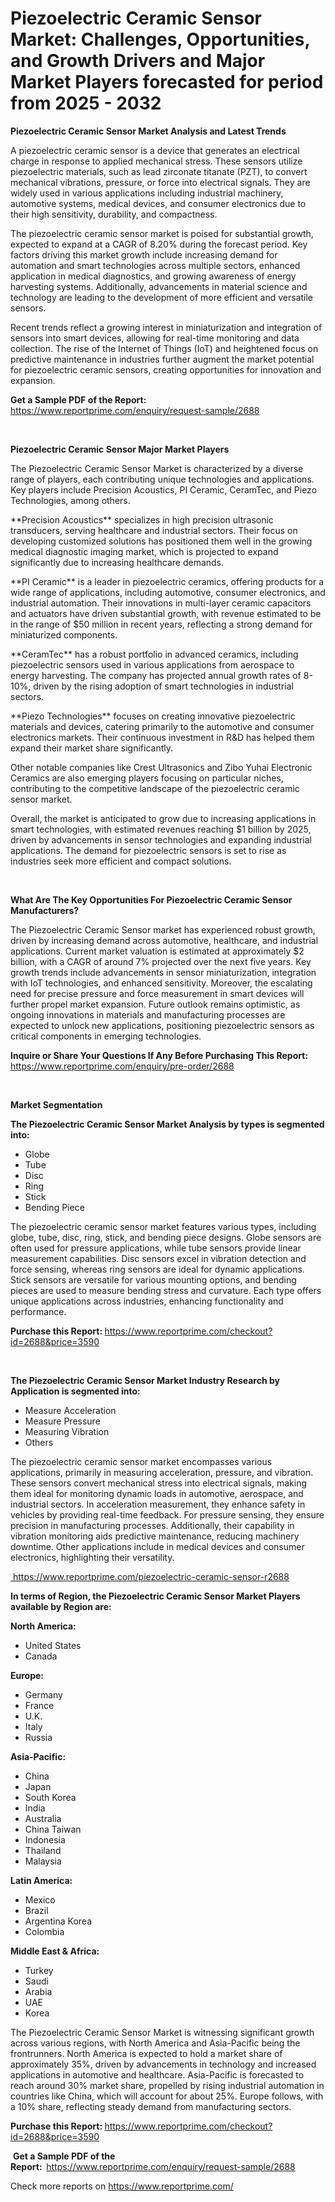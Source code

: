 <p><h1>Piezoelectric Ceramic Sensor Market: Challenges, Opportunities, and Growth Drivers and Major Market Players forecasted for period from 2025 - 2032</h1></p><p><strong>Piezoelectric Ceramic Sensor Market Analysis and Latest Trends</strong></p>
<p><p>A piezoelectric ceramic sensor is a device that generates an electrical charge in response to applied mechanical stress. These sensors utilize piezoelectric materials, such as lead zirconate titanate (PZT), to convert mechanical vibrations, pressure, or force into electrical signals. They are widely used in various applications including industrial machinery, automotive systems, medical devices, and consumer electronics due to their high sensitivity, durability, and compactness.</p><p>The piezoelectric ceramic sensor market is poised for substantial growth, expected to expand at a CAGR of 8.20% during the forecast period. Key factors driving this market growth include increasing demand for automation and smart technologies across multiple sectors, enhanced application in medical diagnostics, and growing awareness of energy harvesting systems. Additionally, advancements in material science and technology are leading to the development of more efficient and versatile sensors.</p><p>Recent trends reflect a growing interest in miniaturization and integration of sensors into smart devices, allowing for real-time monitoring and data collection. The rise of the Internet of Things (IoT) and heightened focus on predictive maintenance in industries further augment the market potential for piezoelectric ceramic sensors, creating opportunities for innovation and expansion.</p></p>
<p><strong>Get a Sample PDF of the Report:&nbsp;</strong> <a href="https://www.reportprime.com/enquiry/request-sample/2688?utm_campaign=2293&utm_medium=2&utm_source=Github&utm_content=ia&utm_term=18032025&utm_id=piezoelectric-ceramic-sensor">https://www.reportprime.com/enquiry/request-sample/2688</a></p>
<p>&nbsp;</p>
<p><strong>Piezoelectric Ceramic Sensor Major Market Players</strong></p>
<p><p>The Piezoelectric Ceramic Sensor Market is characterized by a diverse range of players, each contributing unique technologies and applications. Key players include Precision Acoustics, PI Ceramic, CeramTec, and Piezo Technologies, among others.</p><p>**Precision Acoustics** specializes in high precision ultrasonic transducers, serving healthcare and industrial sectors. Their focus on developing customized solutions has positioned them well in the growing medical diagnostic imaging market, which is projected to expand significantly due to increasing healthcare demands.</p><p>**PI Ceramic** is a leader in piezoelectric ceramics, offering products for a wide range of applications, including automotive, consumer electronics, and industrial automation. Their innovations in multi-layer ceramic capacitors and actuators have driven substantial growth, with revenue estimated to be in the range of $50 million in recent years, reflecting a strong demand for miniaturized components.</p><p>**CeramTec** has a robust portfolio in advanced ceramics, including piezoelectric sensors used in various applications from aerospace to energy harvesting. The company has projected annual growth rates of 8-10%, driven by the rising adoption of smart technologies in industrial sectors.</p><p>**Piezo Technologies** focuses on creating innovative piezoelectric materials and devices, catering primarily to the automotive and consumer electronics markets. Their continuous investment in R&D has helped them expand their market share significantly.</p><p>Other notable companies like Crest Ultrasonics and Zibo Yuhai Electronic Ceramics are also emerging players focusing on particular niches, contributing to the competitive landscape of the piezoelectric ceramic sensor market.</p><p>Overall, the market is anticipated to grow due to increasing applications in smart technologies, with estimated revenues reaching $1 billion by 2025, driven by advancements in sensor technologies and expanding industrial applications. The demand for piezoelectric sensors is set to rise as industries seek more efficient and compact solutions.</p></p>
<p>&nbsp;</p>
<p><strong>What Are The Key Opportunities For Piezoelectric Ceramic Sensor Manufacturers?</strong></p>
<p><p>The Piezoelectric Ceramic Sensor market has experienced robust growth, driven by increasing demand across automotive, healthcare, and industrial applications. Current market valuation is estimated at approximately $2 billion, with a CAGR of around 7% projected over the next five years. Key growth trends include advancements in sensor miniaturization, integration with IoT technologies, and enhanced sensitivity. Moreover, the escalating need for precise pressure and force measurement in smart devices will further propel market expansion. Future outlook remains optimistic, as ongoing innovations in materials and manufacturing processes are expected to unlock new applications, positioning piezoelectric sensors as critical components in emerging technologies.</p></p>
<p><strong>Inquire or Share Your Questions If Any Before Purchasing This Report:</strong> <a href="https://www.reportprime.com/enquiry/pre-order/2688?utm_campaign=2293&utm_medium=2&utm_source=Github&utm_content=ia&utm_term=18032025&utm_id=piezoelectric-ceramic-sensor">https://www.reportprime.com/enquiry/pre-order/2688</a></p>
<p>&nbsp;</p>
<p><strong>Market Segmentation</strong></p>
<p><strong>The Piezoelectric Ceramic Sensor Market Analysis by types is segmented into:</strong></p>
<p><ul><li>Globe</li><li>Tube</li><li>Disc</li><li>Ring</li><li>Stick</li><li>Bending Piece</li></ul></p>
<p><p>The piezoelectric ceramic sensor market features various types, including globe, tube, disc, ring, stick, and bending piece designs. Globe sensors are often used for pressure applications, while tube sensors provide linear measurement capabilities. Disc sensors excel in vibration detection and force sensing, whereas ring sensors are ideal for dynamic applications. Stick sensors are versatile for various mounting options, and bending pieces are used to measure bending stress and curvature. Each type offers unique applications across industries, enhancing functionality and performance.</p></p>
<p><strong>Purchase this Report:&nbsp;</strong><a href="https://www.reportprime.com/checkout?id=2688&price=3590&utm_campaign=2293&utm_medium=2&utm_source=Github&utm_content=ia&utm_term=18032025&utm_id=piezoelectric-ceramic-sensor">https://www.reportprime.com/checkout?id=2688&price=3590</a></p>
<p>&nbsp;</p>
<p><strong>The Piezoelectric Ceramic Sensor Market Industry Research by Application is segmented into:</strong></p>
<p><ul><li>Measure Acceleration</li><li>Measure Pressure</li><li>Measuring Vibration</li><li>Others</li></ul></p>
<p><p>The piezoelectric ceramic sensor market encompasses various applications, primarily in measuring acceleration, pressure, and vibration. These sensors convert mechanical stress into electrical signals, making them ideal for monitoring dynamic loads in automotive, aerospace, and industrial sectors. In acceleration measurement, they enhance safety in vehicles by providing real-time feedback. For pressure sensing, they ensure precision in manufacturing processes. Additionally, their capability in vibration monitoring aids predictive maintenance, reducing machinery downtime. Other applications include in medical devices and consumer electronics, highlighting their versatility.</p></p>
<p><a href="https://www.reportprime.com/piezoelectric-ceramic-sensor-r2688?utm_campaign=2293&utm_medium=2&utm_source=Github&utm_content=ia&utm_term=18032025&utm_id=piezoelectric-ceramic-sensor">&nbsp;https://www.reportprime.com/piezoelectric-ceramic-sensor-r2688</a></p>
<p><strong>In terms of Region, the Piezoelectric Ceramic Sensor Market Players available by Region are:</strong></p>
<p>
    <p> <strong> North America: </strong>
        <ul>
            <li>United States</li>
            <li>Canada</li>
        </ul>
        </p> 
    <p> <strong> Europe: </strong>
        <ul>
            <li>Germany</li>
            <li>France</li>
            <li>U.K.</li>
            <li>Italy</li>
            <li>Russia</li>
        </ul>
        </p> 
    <p> <strong> Asia-Pacific: </strong>
        <ul>
            <li>China</li>
            <li>Japan</li>
            <li>South Korea</li>
            <li>India</li>
            <li>Australia</li>
            <li>China Taiwan</li>
            <li>Indonesia</li>
            <li>Thailand</li>
            <li>Malaysia</li>
        </ul>
        </p> 
    <p> <strong> Latin America: </strong>
        <ul>
            <li>Mexico</li>
            <li>Brazil</li>
            <li>Argentina Korea</li>
            <li>Colombia</li>
        </ul>
        </p> 
    <p> <strong> Middle East & Africa: </strong>
        <ul>
            <li>Turkey</li>
            <li>Saudi</li>
            <li>Arabia</li>
            <li>UAE</li>
            <li>Korea</li>
        </ul>
    </p>
    </p>
<p><p>The Piezoelectric Ceramic Sensor Market is witnessing significant growth across various regions, with North America and Asia-Pacific being the frontrunners. North America is expected to hold a market share of approximately 35%, driven by advancements in technology and increased applications in automotive and healthcare. Asia-Pacific is forecasted to reach around 30% market share, propelled by rising industrial automation in countries like China, which will account for about 25%. Europe follows, with a 10% share, reflecting steady demand from manufacturing sectors.</p></p>
<p><strong>Purchase this Report: </strong><a href="https://www.reportprime.com/checkout?id=2688&price=3590&utm_campaign=2293&utm_medium=2&utm_source=Github&utm_content=ia&utm_term=18032025&utm_id=piezoelectric-ceramic-sensor">https://www.reportprime.com/checkout?id=2688&price=3590</a></p>
<p>&nbsp;<strong>Get a Sample PDF of the Report:&nbsp;&nbsp;</strong><a href="https://www.reportprime.com/enquiry/request-sample/2688?utm_campaign=2293&utm_medium=2&utm_source=Github&utm_content=ia&utm_term=18032025&utm_id=piezoelectric-ceramic-sensor">https://www.reportprime.com/enquiry/request-sample/2688</a></p>
<p><strong></strong></p>
<p>Check more reports on <a href="https://www.reportprime.com/?utm_campaign=2293&utm_medium=2&utm_source=Github&utm_content=ia&utm_term=18032025&utm_id=piezoelectric-ceramic-sensor">https://www.reportprime.com/</a></p>